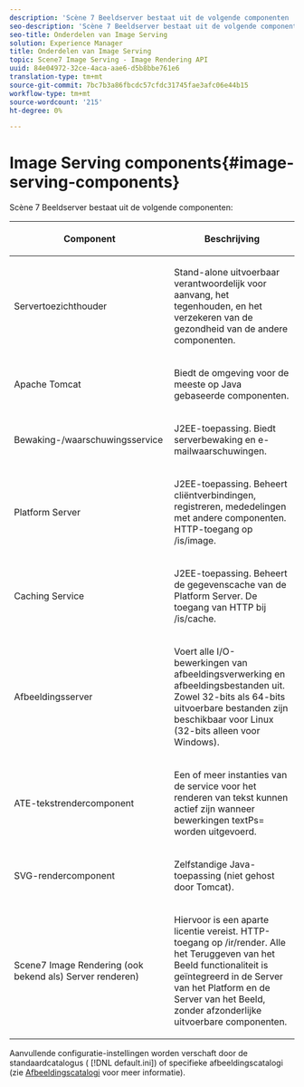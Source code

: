 ```yaml
---
description: 'Scène 7 Beeldserver bestaat uit de volgende componenten '
seo-description: 'Scène 7 Beeldserver bestaat uit de volgende componenten '
seo-title: Onderdelen van Image Serving
solution: Experience Manager
title: Onderdelen van Image Serving
topic: Scene7 Image Serving - Image Rendering API
uuid: 84e04972-32ce-4aca-aae6-d5b8bbe761e6
translation-type: tm+mt
source-git-commit: 7bc7b3a86fbcdc57cfdc31745fae3afc06e44b15
workflow-type: tm+mt
source-wordcount: '215'
ht-degree: 0%

---
```



# Image Serving components{#image-serving-components}

Scène 7 Beeldserver bestaat uit de volgende componenten:

<table id="table_534AF33FE5C4453EACAE0DF35E8E3B63"> 
 <thead> 
  <tr> 
   <th colname="col1" class="entry"> <p>Component </p> </th> 
   <th colname="col2" class="entry"> <p>Beschrijving </p> </th> 
  </tr>
 </thead>
 <tbody> 
  <tr> 
   <td colname="col1"> <p>Servertoezichthouder </p> </td> 
   <td colname="col2"> <p>Stand-alone uitvoerbaar verantwoordelijk voor aanvang, het tegenhouden, en het verzekeren van de gezondheid van de andere componenten. </p> </td> 
  </tr> 
  <tr> 
   <td colname="col1"> <p>Apache Tomcat </p> </td> 
   <td colname="col2"> <p>Biedt de omgeving voor de meeste op Java gebaseerde componenten. </p> </td> 
  </tr> 
  <tr> 
   <td colname="col1"> <p>Bewaking-/waarschuwingsservice </p> </td> 
   <td colname="col2"> <p>J2EE-toepassing. Biedt serverbewaking en e-mailwaarschuwingen. </p> </td> 
  </tr> 
  <tr> 
   <td colname="col1"> <p>Platform Server </p> </td> 
   <td colname="col2"> <p>J2EE-toepassing. Beheert cliëntverbindingen, registreren, mededelingen met andere componenten. HTTP-toegang op <span class="filepath"> /is/image</span>. </p> </td> 
  </tr> 
  <tr> 
   <td colname="col1"> <p>Caching Service </p> </td> 
   <td colname="col2"> <p>J2EE-toepassing. Beheert de gegevenscache van de Platform Server. De toegang van HTTP bij /is/cache. </p> </td> 
  </tr> 
  <tr> 
   <td colname="col1"> <p>Afbeeldingsserver </p> </td> 
   <td colname="col2"> <p>Voert alle I/O-bewerkingen van afbeeldingsverwerking en afbeeldingsbestanden uit. Zowel 32-bits als 64-bits uitvoerbare bestanden zijn beschikbaar voor Linux (32-bits alleen voor Windows). </p> </td> 
  </tr> 
  <tr> 
   <td colname="col1"> <p>ATE-tekstrendercomponent </p> </td> 
   <td colname="col2"> <p>Een of meer instanties van de service voor het renderen van tekst kunnen actief zijn wanneer bewerkingen <span class="codeph"> textPs=</span> worden uitgevoerd. </p> </td> 
  </tr> 
  <tr> 
   <td colname="col1"> <p>SVG-rendercomponent </p> </td> 
   <td colname="col2"> <p>Zelfstandige Java-toepassing (niet gehost door Tomcat). </p> </td> 
  </tr> 
  <tr> 
   <td colname="col1"> <p>Scene7 Image Rendering (ook bekend als) Server renderen) </p> </td> 
   <td colname="col2"> <p>Hiervoor is een aparte licentie vereist. HTTP-toegang op <span class="filepath"> /ir/render</span>. Alle het Teruggeven van het Beeld functionaliteit is geïntegreerd in de Server van het Platform en de Server van het Beeld, zonder afzonderlijke uitvoerbare componenten. </p> </td> 
  </tr> 
 </tbody> 
</table>

Aanvullende configuratie-instellingen worden verschaft door de standaardcatalogus ( [!DNL default.ini]) of specifieke afbeeldingscatalogi (zie [Afbeeldingscatalogi](../../is-api/image-catalog/image-serving-api-ref/c-image-catalog-reference/c-overview/c-overview.md#concept-9ce2b6a133de45f783e95cabc5810ac3) voor meer informatie).
